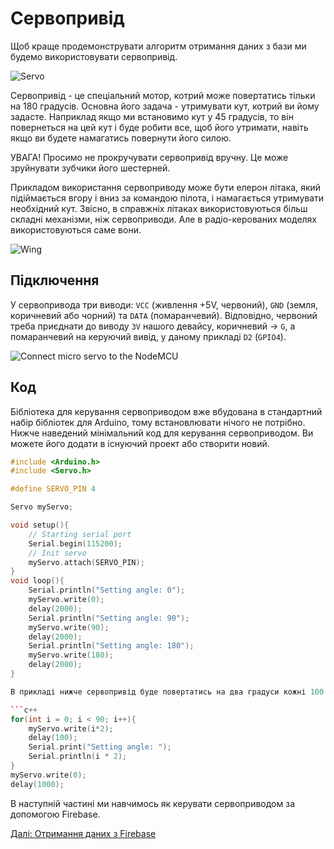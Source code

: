 # Сервопривід

Щоб краще продемонструвати алгоритм отримання даних з бази ми будемо використовувати сервопривід.

![Servo](image14.png)

Сервопривід - це спеціальний мотор, котрий може повертатись тільки на 180 градусів. Основна його задача - утримувати кут, котрий ви йому задасте. Наприклад якщо ми встановимо кут у 45 градусів, то він повернеться на цей кут і буде робити все, щоб його утримати, навіть якщо ви будете намагатись повернути його силою.

УВАГА! Просимо не прокручувати сервопривід вручну. Це може зруйнувати зубчики його шестерней.

Прикладом використання сервоприводу може бути елерон літака, який підіймається вгору і вниз за командою пілота, і намагається утримувати необхідний кут. Звісно, в справжніх літаках використовуються більш складні механізми, ніж сервоприводи. Але в радіо-керованих моделях використовуються саме вони.

![Wing](image31.png)
 
## Підключення

У сервопривода три виводи: `VCC` (живлення +5V, червоний), `GND` (земля, коричневий або чорний) та `DATA` (помаранчевий). Відповідно, червоний треба приєднати до виводу `3V` нашого девайсу, коричневий -> `G`, а помаранчевий на керуючий вивід, у даному прикладі `D2` (`GPIO4`).

![Connect micro servo to the NodeMCU](image19.png)

## Код

Бібліотека для керування сервоприводом вже вбудована в стандартний набір бібліотек для Arduino, тому встановлювати нічого не потрібно. Нижче наведений мінімальний код для керування сервоприводом. Ви можете його додати в існуючий проект або створити новий.

```c++
#include <Arduino.h>
#include <Servo.h>

#define SERVO_PIN 4

Servo myServo;

void setup(){
    // Starting serial port
    Serial.begin(115200);
    // Init servo
    myServo.attach(SERVO_PIN);
}
void loop(){
    Serial.println("Setting angle: 0");
    myServo.write(0);
    delay(2000);
    Serial.println("Setting angle: 90");
    myServo.write(90);
    delay(2000);
    Serial.println("Setting angle: 180");
    myServo.write(180);
    delay(2000);
}

В прикладі нижче сервопривід буде повертатись на два градуси кожні 100 мс, а потім повертатись в первинний стан:

```c++
for(int i = 0; i < 90; i++){
    myServo.write(i*2);
    delay(100);
    Serial.print("Setting angle: ");
    Serial.println(i * 2);
}
myServo.write(0);
delay(1000);
```

В наступній частині ми навчимось як керувати сервоприводом за допомогою Firebase.

[Далі: Отримання даних з Firebase](link)
